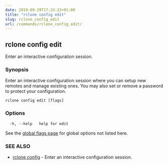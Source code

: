 ```yaml
---
date: 2019-09-29T17:33:22+01:00
title: "rclone config edit"
slug: rclone_config_edit
url: /commands/rclone_config_edit/
---
```

## rclone config edit

Enter an interactive configuration session.

### Synopsis

Enter an interactive configuration session where you can setup new
remotes and manage existing ones. You may also set or remove a
password to protect your configuration.


```
rclone config edit [flags]
```

### Options

```
  -h, --help   help for edit
```

See the [global flags page](/flags/) for global options not listed here.

### SEE ALSO

* [rclone config](/commands/rclone_config/)	 - Enter an interactive configuration session.

